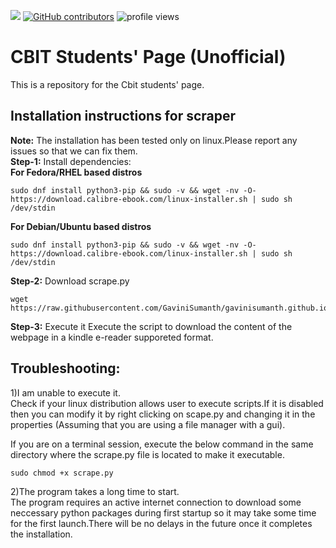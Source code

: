 ![](https://visitor-badge.glitch.me/badge?page_id=GaviniSumanth/gavinisumanth.github.io) 
<a href="https://github.com/GaviniSumanth/gavinisumanth.github.io/graphs/contributors"><img alt="GitHub contributors" src="https://img.shields.io/github/contributors/GaviniSumanth/gavinisumanth.github.io?color=2b9348"></a> 
<img src="https://gpvc.arturio.dev/GaviniSumanth" alt="profile views">
# **CBIT Students' Page (Unofficial)**
This is a repository for the Cbit students' page.

## Installation instructions for scraper
**Note:** The installation has been tested only on linux.Please report any issues so that we can fix them.  
**Step-1:** Install dependencies:  
**For Fedora/RHEL based distros**  
```
sudo dnf install python3-pip && sudo -v && wget -nv -O- https://download.calibre-ebook.com/linux-installer.sh | sudo sh /dev/stdin
```
**For Debian/Ubuntu based distros**  
```
sudo dnf install python3-pip && sudo -v && wget -nv -O- https://download.calibre-ebook.com/linux-installer.sh | sudo sh /dev/stdin
```
  
**Step-2:** Download scrape.py    
```
wget  https://raw.githubusercontent.com/GaviniSumanth/gavinisumanth.github.io/main/scrape.py
```
**Step-3:** Execute it
Execute the script to download the content of the webpage in a kindle e-reader supporeted format.
  
  
## **Troubleshooting:**  
1)I am unable to execute it.  
Check if your linux distribution allows user to execute scripts.If it is disabled then you can modify it by right clicking on scape.py and  changing it in the properties (Assuming that you are using a file manager with a gui).  
  
If you are on a terminal session, execute the below command in the same directory where the scrape.py file is located to make it executable.
```
sudo chmod +x scrape.py
```
2)The program takes a long time to start.  
The program requires an active internet connection to download some neccessary python packages during first startup so it may take some time for the first launch.There will be no delays in the future once it completes the installation. 
